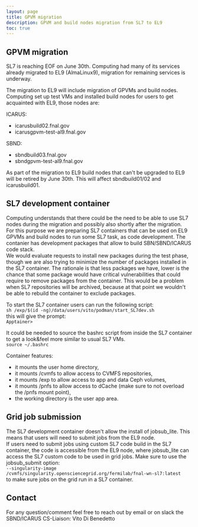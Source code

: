 ```yaml
---
layout: page
title: GPVM migration
description: GPVM and build nodes migration from SL7 to EL9
toc: true
---
```


GPVM migration
------------------------------------------------------------------------------------------------

SL7 is reaching EOF on June 30th.
Computing had many of its services already migrated to EL9 (AlmaLinux9),
migration for remaining services is underway.

The migration to EL9 will include migration of GPVMs and build nodes.
Computing set up test VMs and installed build nodes for users to get acquainted with EL9, those nodes are:

ICARUS:
- icarusbuild02.fnal.gov
- icarusgpvm-test-al9.fnal.gov

SBND:
- sbndbuild03.fnal.gov
- sbndgpvm-test-al9.fnal.gov

As part of the migration to EL9 build nodes that can't be upgraded to EL9 will be retired by June 30th.
This will affect sbndbuild01/02 and icarusbuild01.

SL7 development container
------------------------------------------------------------------------------------------------

Computing understands that there could be the need to be able to use
SL7 nodes during the migration and possibly also shortly after the migration.  
For this purpose we are preparing SL7 containers that can be used on
EL9 GPVMs and build nodes to run some SL7 task, as code development.
The contanier has development packages that allow to build SBN/SBND/ICARUS code stack.  
We would evaluate requests to install new packages during the test phase,
though we are also trying to minimize the number of packages installed in the SL7 container.
The rationale is that less packages we have, lower is the chance that some package would have
critical vulnerabilities that could require to remove packages from the container.
This would be a problem when SL7 repositories will be archived,
because at that point we wouldn't be able to rebuild the container to exclude packages.

To start the SL7 container users can run the following script:  
`sh /exp/$(id -ng)/data/users/vito/podman/start_SL7dev.sh`  
this will give the prompt:  
`Apptainer>`

It could be needed to source the bashrc script from inside the SL7 container to get a look&feel more similar to usual SL7 VMs.  
`source ~/.bashrc`

Container features:
- it mounts the user home directory,
- it mounts /cvmfs to allow access to CVMFS repositories,
- it mounts /exp to allow access to app and data Ceph volumes,
- it mounts /pnfs to allow access to dCache (make sure to not overload the /pnfs mount point),
- the working directory is the user app area.

Grid job submission
------------------------------------------------------------------------------------------------

The SL7 development container doesn't allow the install of jobsub_lite. This means that users will need to submit jobs from the EL9 node.  
If users need to submit jobs using custom SL7 code build in the SL7 container, the code is accessible from the EL9 node,
where jobsub_lite can access the SL7 custom code to be used in grid jobs. Make sure to use the jobsub_submit option:  
`--singularity-image /cvmfs/singularity.opensciencegrid.org/fermilab/fnal-wn-sl7:latest`  
to make sure jobs on the grid run in a SL7 container.

Contact
------------------------------------------------------------------------------------------------

For any question/comment feel free to reach out by email or on slack the SBND/ICARUS CS-Liaison: Vito Di Benedetto
